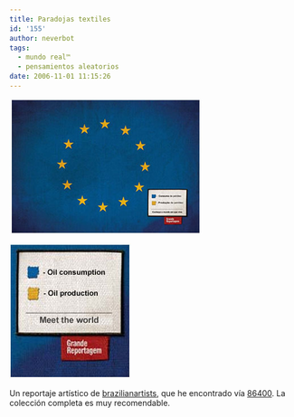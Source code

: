 ```yaml
---
title: Paradojas textiles
id: '155'
author: neverbot
tags:
  - mundo real™
  - pensamientos aleatorios
date: 2006-11-01 11:15:26
---
```


![La Unión Europea](./paradojas-textiles/europeunion01.jpg "La Unión Europea")

![La Unión Europea](./paradojas-textiles/europeunion02.jpg "La Unión Europea")

Un reportaje artístico de [brazilianartists](http://www.brazilianartists.net/home/flags/), que he encontrado vía [86400](http://86400.es/2006/10/08/conoce-tu-mundo/). La colección completa es muy recomendable.
